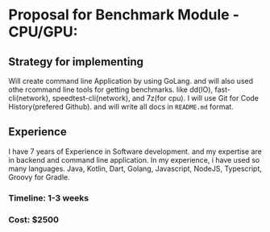 # Proposal for Benchmark Module - CPU/GPU:

## Strategy for implementing 
Will create command line Application by using GoLang. and will also used othe rcommand line tools for getting benchmarks. like dd(IO), fast-cli(network), speedtest-cli(network), and 7z(for cpu). 
I will use Git for Code History(prefered Github). and will write all docs in `README.md` format. 

## Experience 
I have 7 years of Experience in Software development. and my expertise are in backend and command line application.
In my experience, i have used so many languages. Java, Kotlin, Dart, Golang, Javascript, NodeJS, Typescript, Groovy for Gradle.

### Timeline: 1-3 weeks
### Cost: $2500

